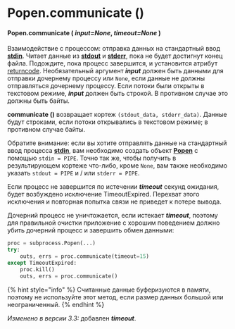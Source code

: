 # Popen.communicate \(\)

#### Popen.communicate \( _input=None_, _timeout=None_ \)

Взаимодействие с процессом: отправка данных на стандартный ввод [**stdin**](https://treasuremaster.gitbook.io/python-docs/parallelnoe-vypolnenie/subprocess/popen.stdin). Читает данные из [**stdout**](https://treasuremaster.gitbook.io/python-docs/parallelnoe-vypolnenie/subprocess/popen.stdout) и [**stderr**](https://treasuremaster.gitbook.io/python-docs/parallelnoe-vypolnenie/subprocess/popen.stderr), пока не будет достигнут конец файла. Подождите, пока процесс завершится, и установится атрибут [returncode](https://treasuremaster.gitbook.io/python-docs/parallelnoe-vypolnenie/subprocess/popen.returncode). Необязательный аргумент _**input**_ должен быть данными для отправки дочернему процессу или `None`, если данные не должны отправляться дочернему процессу. Если потоки были открыты в текстовом режиме, _**input**_ должен быть строкой. В противном случае это должны быть байты.

**communicate \(\)** возвращает кортеж `(stdout_data, stderr_data)`. Данные будут строками, если потоки открывались в текстовом режиме; в противном случае байты.

Обратите внимание: если вы хотите отправлять данные на стандартный ввод процесса [**stdin**](https://treasuremaster.gitbook.io/python-docs/parallelnoe-vypolnenie/subprocess/popen.stdin), вам необходимо создать объект [**Popen**](https://treasuremaster.gitbook.io/python-docs/parallelnoe-vypolnenie/subprocess/subprocess.popen) с помощью `stdin = PIPE`. Точно так же, чтобы получить в результирующем кортеже что-либо, кроме `None`, вам также необходимо указать `stdout = PIPE` и / или `stderr = PIPE`.

Если процесс не завершится по истечении _**timeout**_ секунд ожидания, будет возбуждено исключение TimeoutExpired. Перехват этого исключения и повторная попытка связи не приведет к потере вывода.

Дочерний процесс не уничтожается, если истекает _**timeout**_, поэтому для правильной очистки приложение с хорошим поведением должно убить дочерний процесс и завершить обмен данными:

```python
proc = subprocess.Popen(...)
try:
    outs, errs = proc.communicate(timeout=15)
except TimeoutExpired:
    proc.kill()
    outs, errs = proc.communicate()
```

{% hint style="info" %}
Считанные данные буферизуются в памяти, поэтому не используйте этот метод, если размер данных большой или неограниченный.
{% endhint %}

_Изменено в версии 3.3:_ добавлен _**timeout**_.

